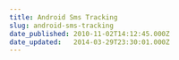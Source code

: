 ```yaml
---
title: Android Sms Tracking
slug: android-sms-tracking
date_published: 2010-11-02T14:12:45.000Z
date_updated:   2014-03-29T23:30:01.000Z
---
```



